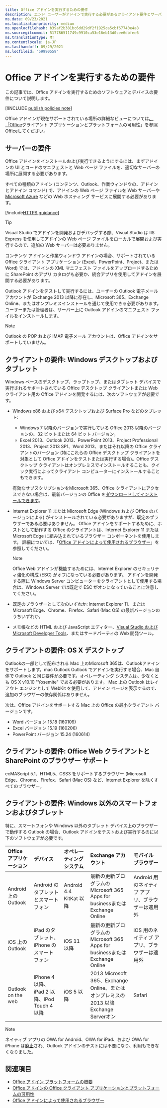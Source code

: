 ```yaml
---
title: Office アドインを実行するための要件
description: エンド ユーザーがアドインで実行する必要があるクライアント要件とサーバー要件Office説明します。
ms.date: 09/23/2021
ms.localizationpriority: medium
ms.openlocfilehash: b39af2b381bc6dd29df2f1925ca5cbf67740e4a8
ms.sourcegitcommit: 517786511749c9910ca53e16eb13d0cee6dbfee6
ms.translationtype: MT
ms.contentlocale: ja-JP
ms.lasthandoff: 09/29/2021
ms.locfileid: "59990559"
---
```

# <a name="requirements-for-running-office-add-ins"></a>Office アドインを実行するための要件

この記事では、Office アドインを実行するためのソフトウェアとデバイスの要件について説明します。

[!INCLUDE [publish policies note](../includes/note-publish-policies.md)]

Office アドインが現在サポートされている場所の詳細なビューについては[、「Office](../overview/office-add-in-availability.md)クライアント アプリケーションとプラットフォームの可用性」を参照Officeしてください。

## <a name="server-requirements"></a>サーバーの要件

Office アドインをインストールおよび実行できるようにするには、まずアドインの UI とコードのマニフェストと Web ページ ファイルを、適切なサーバーの場所に展開する必要があります。

すべての種類のアドイン (コンテンツ、Outlook、作業ウィンドウの、アドインとアドイン コマンド) で、アドインの Web ページ ファイルを Web サーバーや [Microsoft Azure](../publish/host-an-office-add-in-on-microsoft-azure.md) などの Web ホスティング サービスに展開する必要があります。

[!include[HTTPS guidance](../includes/https-guidance.md)]

> [!TIP]
> Visual Studio でアドインを開発およびデバッグする際、Visual Studio は IIS Express を使用してアドインの Web ページ ファイルをローカルで展開および実行するので、追加の Web サーバーは必要ありません。

コンテンツ アドインと作業ウィンドウ アドインの場合、サポートされている Office クライアント アプリケーション (Excel、PowerPoint、Project、または Word) では、アドインの XML マニフェスト ファイルを[](../publish/publish-task-pane-and-content-add-ins-to-an-add-in-catalog.md)アップロードするために SharePoint のアプリ カタログも必要か、統合アプリを使用してアドインを展開する必要があります。 [](/microsoft-365/admin/manage/test-and-deploy-microsoft-365-apps)

Outlook アドインをテストして実行するには、ユーザーの Outlook 電子メール アカウントが Exchange 2013 以降に存在し、Microsoft 365、Exchange Online、またはオンプレミスインストールを通じて使用できる必要があります。 ユーザーまたは管理者は、サーバー上に Outlook アドインのマニフェスト ファイルをインストールします。

> [!NOTE]
> Outlook の POP および IMAP 電子メール アカウントは、Office アドインをサポートしていません。

## <a name="client-requirements-windows-desktop-and-tablet"></a>クライアントの要件: Windows デスクトップおよびタブレット

Windows ベースのデスクトップ、ラップトップ、またはタブレット デバイスで実行されるサポートされている Office デスクトップ クライアントまたは Web クライアント用の Office アドインを開発するには、次のソフトウェアが必要です。

- Windows x86 および x64 デスクトップおよび Surface Pro などのタブレット:
  - Windows 7 以降のバージョンで実行している Office 2013 以降のバージョンの、32 ビットまたは 64 ビット バージョン。
  - Excel 2013、Outlook 2013、PowerPoint 2013、Project Professional 2013、Project 2013 SP1、Word 2013、またはそれ以降の Office クライアントのバージョン (特にこれらの Office デスクトップ クライアントを対象として Office アドインをテストまたは実行する場合)。Office デスクトップ クライアントはオンプレミスでインストールすることも、クイック実行によってクライアント コンピューターにインストールすることもできます。

  有効なサブスクリプションをMicrosoft 365、Office クライアントにアクセスできない場合は、最新バージョンの Office を[ダウンロードしてインストールできます](https://support.microsoft.com/office/4414eaaf-0478-48be-9c42-23adc4716658)。

- Internet Explorer 11 または Microsoft Edge (Windows および Office のバージョンによる) がインストールされている必要がありますが、既定のブラウザーである必要はありません。 Office アドインをサポートするために、ホストとして動作する Office のクライアントは、Internet Explorer 11 または Microsoft Edge に組み込まれているブラウザー コンポーネントを使用します。 詳細については、「[Office アドインによって使用されるブラウザー](browsers-used-by-office-web-add-ins.md)」を参照してください。

  > [!NOTE]
  > Office Web アドインが機能するためには、Internet Explorer のセキュリティ強化の構成 (ESC) がオフになっている必要があります。 アドインを開発する際に Windows Server コンピューターをクライアントとして使用する場合は、Windows Server では既定で ESC がオンになっていることに注意してください。

- 既定のブラウザーとして次のいずれか: Internet Explorer 11、または Microsoft Edge、Chrome、Firefox、Safari (Mac OS) の最新バージョンのうちいずれか。
- メモ帳などの HTML および JavaScript エディター、[Visual Studio および Microsoft Developer Tools](https://www.visualstudio.com/features/office-tools-vs)、またはサードパーティの Web 開発ツール。

## <a name="client-requirements-os-x-desktop"></a>クライアントの要件: OS X デスクトップ

Outlookの一部として配布される Mac 上のMicrosoft 365は、Outlookアドインをサポートします。mac Outlook Outlook でアドインを実行する場合、Mac 自体で Outlook と同じ要件が必要です。オペレーティング システムは、少なくとも OS X v10.10 "Yosemite" である必要があります。 Mac 上の Outlook はレイアウト エンジンとして WebKit を使用して、アドイン ページを表示するので、追加のブラウザーの依存関係はありません。

次は、Office アドインをサポートする Mac 上の Office の最小クライアント バージョンです。

- Word バージョン 15.18 (160109)
- Excel バージョン 15.19 (160206)
- PowerPoint バージョン 15.24 (160614)

## <a name="client-requirements-browser-support-for-office-web-clients-and-sharepoint"></a>クライアントの要件: Office Web クライアントと SharePoint のブラウザー サポート

ecMAScript 5.1、HTML5、CSS3 をサポートするブラウザー (Microsoft Edge、Chrome、Firefox、Safari (Mac OS) など、Internet Explorer を除くすべてのブラウザー。


## <a name="client-requirements-non-windows-smartphone-and-tablet"></a>クライアントの要件: Windows 以外のスマートフォンおよびタブレット

特に、スマートフォンや Windows 以外のタブレット デバイス上のブラウザーで動作する Outlook の場合、Outlook アドインをテストおよび実行するのに以下のソフトウェアが必要です。


| Office アプリケーション | デバイス | オペレーティング システム | Exchange アカウント | モバイル ブラウザー |
|:-----|:-----|:-----|:-----|:-----|
|Android 上の Outlook|Android のタブレットとスマートフォン|Android 4.4 KitKat 以降|最新の更新プログラムのMicrosoft 365 Apps for businessまたはExchange Online|Android 用のネイティブ アプリ、ブラウザーは適用外|
|iOS 上の Outlook|iPad のタブレット、iPhone のスマート フォン|iOS 11 以降|最新の更新プログラムのMicrosoft 365 Apps for businessまたはExchange Online|iOS 用のネイティブ アプリ、ブラウザーは適用外|
|Outlook on the web|iPhone 4 以降、iPad 2 以降、iPod Touch 4 以降|iOS 5 以降|2013 Microsoft 365、Exchange Online、またはオンプレミスの 2013 以降Exchange Serverオン|Safari|

> [!NOTE]
> ネイティブ アプリの OWA for Android、OWA for iPad、および OWA for iPhone は[廃止](https://support.microsoft.com/office/076ec122-4576-4900-bc26-937f84d25a4b)され、Outlook アドインのテストには不要になり、利用もできなくなりました。


## <a name="see-also"></a>関連項目

- [Office アドイン プラットフォームの概要](../overview/office-add-ins.md)
- [Office アドインの Office クライアント アプリケーションとプラットフォームの可用性](../overview/office-add-in-availability.md)
- [Office アドインによって使用されるブラウザー](browsers-used-by-office-web-add-ins.md)

